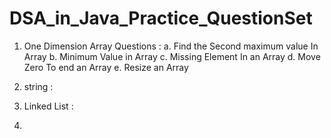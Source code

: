 # DSA_in_Java_Practice_QuestionSet
1. One Dimension Array Questions :
   a. Find the Second maximum value In Array
   b. Minimum Value in Array
   c. Missing Element In an Array
   d. Move Zero To end an Array
   e. Resize an Array

2. string :
3. Linked List :
4. 
